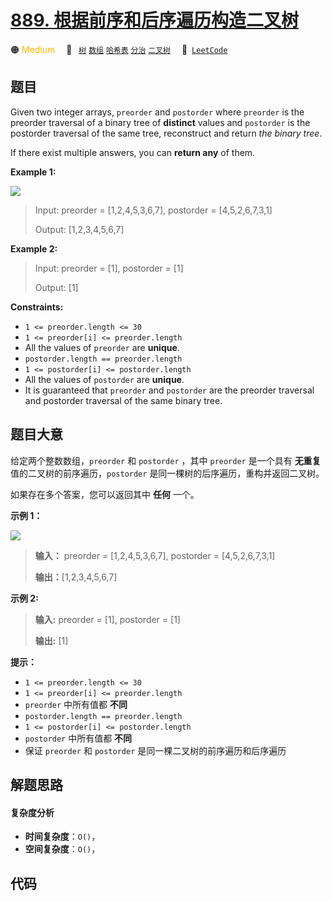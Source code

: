 # [889. 根据前序和后序遍历构造二叉树](https://leetcode.com/problems/construct-binary-tree-from-preorder-and-postorder-traversal)

🟠 <font color=#ffb800>Medium</font>&emsp; 🔖&ensp; [`树`](/leetcode/outline/tag/tree.md) [`数组`](/leetcode/outline/tag/array.md) [`哈希表`](/leetcode/outline/tag/hash-table.md) [`分治`](/leetcode/outline/tag/divide-and-conquer.md) [`二叉树`](/leetcode/outline/tag/binary-tree.md)&emsp; 🔗&ensp;[`LeetCode`](https://leetcode.com/problems/construct-binary-tree-from-preorder-and-postorder-traversal)

## 题目

Given two integer arrays, `preorder` and `postorder` where `preorder` is the
preorder traversal of a binary tree of **distinct** values and `postorder` is
the postorder traversal of the same tree, reconstruct and return _the binary
tree_.

If there exist multiple answers, you can **return any** of them.



**Example 1:**

![](https://assets.leetcode.com/uploads/2021/07/24/lc-prepost.jpg)

> Input: preorder = [1,2,4,5,3,6,7], postorder = [4,5,2,6,7,3,1]
> 
> Output: [1,2,3,4,5,6,7]

**Example 2:**

> Input: preorder = [1], postorder = [1]
> 
> Output: [1]

**Constraints:**

  * `1 <= preorder.length <= 30`
  * `1 <= preorder[i] <= preorder.length`
  * All the values of `preorder` are **unique**.
  * `postorder.length == preorder.length`
  * `1 <= postorder[i] <= postorder.length`
  * All the values of `postorder` are **unique**.
  * It is guaranteed that `preorder` and `postorder` are the preorder traversal and postorder traversal of the same binary tree.


## 题目大意

给定两个整数数组，`preorder` 和 `postorder` ，其中 `preorder` 是一个具有 **无重复**
值的二叉树的前序遍历，`postorder` 是同一棵树的后序遍历，重构并返回二叉树。

如果存在多个答案，您可以返回其中 **任何** 一个。



**示例 1：**

![](https://assets.leetcode.com/uploads/2021/07/24/lc-prepost.jpg)

> 
> 
> 
> 
> 
> **输入：** preorder = [1,2,4,5,3,6,7], postorder = [4,5,2,6,7,3,1]
> 
> **输出：**[1,2,3,4,5,6,7]
> 
> 

**示例 2:**

> 
> 
> 
> 
> 
> **输入:** preorder = [1], postorder = [1]
> 
> **输出:** [1]
> 
> 



**提示：**

  * `1 <= preorder.length <= 30`
  * `1 <= preorder[i] <= preorder.length`
  * `preorder` 中所有值都 **不同**
  * `postorder.length == preorder.length`
  * `1 <= postorder[i] <= postorder.length`
  * `postorder` 中所有值都 **不同**
  * 保证 `preorder` 和 `postorder` 是同一棵二叉树的前序遍历和后序遍历


## 解题思路

#### 复杂度分析

- **时间复杂度**：`O()`，
- **空间复杂度**：`O()`，

## 代码

```javascript

```